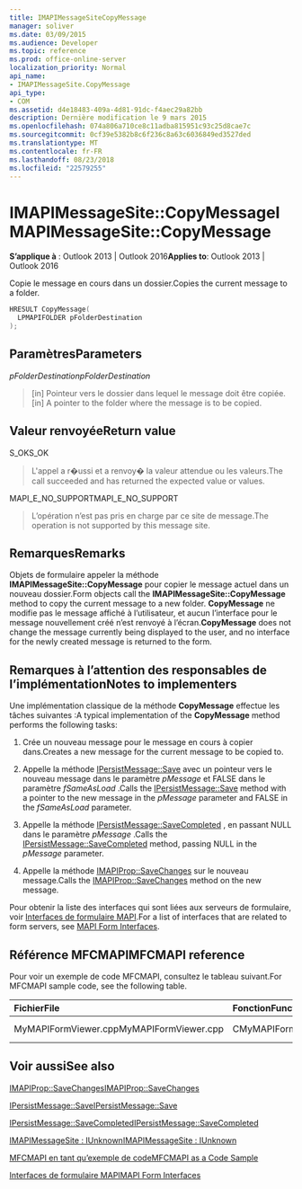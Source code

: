 ```yaml
---
title: IMAPIMessageSiteCopyMessage
manager: soliver
ms.date: 03/09/2015
ms.audience: Developer
ms.topic: reference
ms.prod: office-online-server
localization_priority: Normal
api_name:
- IMAPIMessageSite.CopyMessage
api_type:
- COM
ms.assetid: d4e18483-409a-4d81-91dc-f4aec29a82bb
description: Dernière modification le 9 mars 2015
ms.openlocfilehash: 074a806a710ce8c11adba815951c93c25d8cae7c
ms.sourcegitcommit: 0cf39e5382b8c6f236c8a63c6036849ed3527ded
ms.translationtype: MT
ms.contentlocale: fr-FR
ms.lasthandoff: 08/23/2018
ms.locfileid: "22579255"
---
```

# <a name="imapimessagesitecopymessage"></a><span data-ttu-id="89816-103">IMAPIMessageSite::CopyMessage</span><span class="sxs-lookup"><span data-stu-id="89816-103">IMAPIMessageSite::CopyMessage</span></span>

  
  
<span data-ttu-id="89816-104">**S’applique à** : Outlook 2013 | Outlook 2016</span><span class="sxs-lookup"><span data-stu-id="89816-104">**Applies to**: Outlook 2013 | Outlook 2016</span></span> 
  
<span data-ttu-id="89816-105">Copie le message en cours dans un dossier.</span><span class="sxs-lookup"><span data-stu-id="89816-105">Copies the current message to a folder.</span></span>
  
```cpp
HRESULT CopyMessage(
  LPMAPIFOLDER pFolderDestination
);
```

## <a name="parameters"></a><span data-ttu-id="89816-106">Paramètres</span><span class="sxs-lookup"><span data-stu-id="89816-106">Parameters</span></span>

 <span data-ttu-id="89816-107">_pFolderDestination_</span><span class="sxs-lookup"><span data-stu-id="89816-107">_pFolderDestination_</span></span>
  
> <span data-ttu-id="89816-108">[in] Pointeur vers le dossier dans lequel le message doit être copiée.</span><span class="sxs-lookup"><span data-stu-id="89816-108">[in] A pointer to the folder where the message is to be copied.</span></span>
    
## <a name="return-value"></a><span data-ttu-id="89816-109">Valeur renvoyée</span><span class="sxs-lookup"><span data-stu-id="89816-109">Return value</span></span>

<span data-ttu-id="89816-110">S_OK</span><span class="sxs-lookup"><span data-stu-id="89816-110">S_OK</span></span> 
  
> <span data-ttu-id="89816-111">L'appel a r�ussi et a renvoy� la valeur attendue ou les valeurs.</span><span class="sxs-lookup"><span data-stu-id="89816-111">The call succeeded and has returned the expected value or values.</span></span>
    
<span data-ttu-id="89816-112">MAPI_E_NO_SUPPORT</span><span class="sxs-lookup"><span data-stu-id="89816-112">MAPI_E_NO_SUPPORT</span></span> 
  
> <span data-ttu-id="89816-113">L’opération n’est pas pris en charge par ce site de message.</span><span class="sxs-lookup"><span data-stu-id="89816-113">The operation is not supported by this message site.</span></span>
    
## <a name="remarks"></a><span data-ttu-id="89816-114">Remarques</span><span class="sxs-lookup"><span data-stu-id="89816-114">Remarks</span></span>

<span data-ttu-id="89816-115">Objets de formulaire appeler la méthode **IMAPIMessageSite::CopyMessage** pour copier le message actuel dans un nouveau dossier.</span><span class="sxs-lookup"><span data-stu-id="89816-115">Form objects call the **IMAPIMessageSite::CopyMessage** method to copy the current message to a new folder.</span></span> <span data-ttu-id="89816-116">**CopyMessage** ne modifie pas le message affiché à l’utilisateur, et aucun l’interface pour le message nouvellement créé n’est renvoyé à l’écran.</span><span class="sxs-lookup"><span data-stu-id="89816-116">**CopyMessage** does not change the message currently being displayed to the user, and no interface for the newly created message is returned to the form.</span></span> 
  
## <a name="notes-to-implementers"></a><span data-ttu-id="89816-117">Remarques à l’attention des responsables de l’implémentation</span><span class="sxs-lookup"><span data-stu-id="89816-117">Notes to implementers</span></span>

<span data-ttu-id="89816-118">Une implémentation classique de la méthode **CopyMessage** effectue les tâches suivantes :</span><span class="sxs-lookup"><span data-stu-id="89816-118">A typical implementation of the **CopyMessage** method performs the following tasks:</span></span> 
  
1. <span data-ttu-id="89816-119">Crée un nouveau message pour le message en cours à copier dans.</span><span class="sxs-lookup"><span data-stu-id="89816-119">Creates a new message for the current message to be copied to.</span></span>
    
2. <span data-ttu-id="89816-120">Appelle la méthode [IPersistMessage::Save](ipersistmessage-save.md) avec un pointeur vers le nouveau message dans le paramètre _pMessage_ et FALSE dans le paramètre _fSameAsLoad_ .</span><span class="sxs-lookup"><span data-stu-id="89816-120">Calls the [IPersistMessage::Save](ipersistmessage-save.md) method with a pointer to the new message in the  _pMessage_ parameter and FALSE in the  _fSameAsLoad_ parameter.</span></span> 
    
3. <span data-ttu-id="89816-121">Appelle la méthode [IPersistMessage::SaveCompleted](ipersistmessage-savecompleted.md) , en passant NULL dans le paramètre _pMessage_ .</span><span class="sxs-lookup"><span data-stu-id="89816-121">Calls the [IPersistMessage::SaveCompleted](ipersistmessage-savecompleted.md) method, passing NULL in the  _pMessage_ parameter.</span></span> 
    
4. <span data-ttu-id="89816-122">Appelle la méthode [IMAPIProp::SaveChanges](imapiprop-savechanges.md) sur le nouveau message.</span><span class="sxs-lookup"><span data-stu-id="89816-122">Calls the [IMAPIProp::SaveChanges](imapiprop-savechanges.md) method on the new message.</span></span> 
    
<span data-ttu-id="89816-123">Pour obtenir la liste des interfaces qui sont liées aux serveurs de formulaire, voir [Interfaces de formulaire MAPI](mapi-form-interfaces.md).</span><span class="sxs-lookup"><span data-stu-id="89816-123">For a list of interfaces that are related to form servers, see [MAPI Form Interfaces](mapi-form-interfaces.md).</span></span>
  
## <a name="mfcmapi-reference"></a><span data-ttu-id="89816-124">Référence MFCMAPI</span><span class="sxs-lookup"><span data-stu-id="89816-124">MFCMAPI reference</span></span>

<span data-ttu-id="89816-125">Pour voir un exemple de code MFCMAPI, consultez le tableau suivant.</span><span class="sxs-lookup"><span data-stu-id="89816-125">For MFCMAPI sample code, see the following table.</span></span>
  
|<span data-ttu-id="89816-126">**Fichier**</span><span class="sxs-lookup"><span data-stu-id="89816-126">**File**</span></span>|<span data-ttu-id="89816-127">**Fonction**</span><span class="sxs-lookup"><span data-stu-id="89816-127">**Function**</span></span>|<span data-ttu-id="89816-128">**Commentaire**</span><span class="sxs-lookup"><span data-stu-id="89816-128">**Comment**</span></span>|
|:-----|:-----|:-----|
|<span data-ttu-id="89816-129">MyMAPIFormViewer.cpp</span><span class="sxs-lookup"><span data-stu-id="89816-129">MyMAPIFormViewer.cpp</span></span>  <br/> |<span data-ttu-id="89816-130">CMyMAPIFormViewer::CopyMessage</span><span class="sxs-lookup"><span data-stu-id="89816-130">CMyMAPIFormViewer::CopyMessage</span></span>  <br/> |<span data-ttu-id="89816-131">Non implémenté.</span><span class="sxs-lookup"><span data-stu-id="89816-131">Not implemented.</span></span>  <br/> |
   
## <a name="see-also"></a><span data-ttu-id="89816-132">Voir aussi</span><span class="sxs-lookup"><span data-stu-id="89816-132">See also</span></span>



[<span data-ttu-id="89816-133">IMAPIProp::SaveChanges</span><span class="sxs-lookup"><span data-stu-id="89816-133">IMAPIProp::SaveChanges</span></span>](imapiprop-savechanges.md)
  
[<span data-ttu-id="89816-134">IPersistMessage::Save</span><span class="sxs-lookup"><span data-stu-id="89816-134">IPersistMessage::Save</span></span>](ipersistmessage-save.md)
  
[<span data-ttu-id="89816-135">IPersistMessage::SaveCompleted</span><span class="sxs-lookup"><span data-stu-id="89816-135">IPersistMessage::SaveCompleted</span></span>](ipersistmessage-savecompleted.md)
  
[<span data-ttu-id="89816-136">IMAPIMessageSite : IUnknown</span><span class="sxs-lookup"><span data-stu-id="89816-136">IMAPIMessageSite : IUnknown</span></span>](imapimessagesiteiunknown.md)


[<span data-ttu-id="89816-137">MFCMAPI en tant qu’exemple de code</span><span class="sxs-lookup"><span data-stu-id="89816-137">MFCMAPI as a Code Sample</span></span>](mfcmapi-as-a-code-sample.md)
  
[<span data-ttu-id="89816-138">Interfaces de formulaire MAPI</span><span class="sxs-lookup"><span data-stu-id="89816-138">MAPI Form Interfaces</span></span>](mapi-form-interfaces.md)

